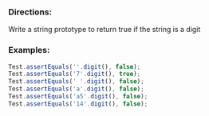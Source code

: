 ### Directions:

Write a string prototype to return true if the string is a digit

### Examples:

```javascript
Test.assertEquals(''.digit(), false);
Test.assertEquals('7'.digit(), true);
Test.assertEquals(' '.digit(), false);
Test.assertEquals('a'.digit(), false);
Test.assertEquals('a5'.digit(), false);
Test.assertEquals('14'.digit(), false);
```
